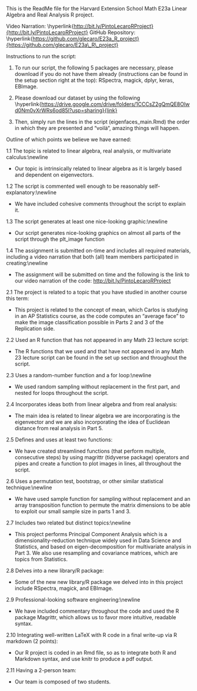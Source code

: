 This is the ReadMe file for the Harvard Extension School Math E23a Linear Algebra and Real Analysis R project.

 Video Narration: \hyperlink{http://bit.ly/PintoLecaroRProject}{http://bit.ly/PintoLecaroRProject}
GitHub Repository: \hyperlink{https://github.com/glecaro/E23a_R_project}{https://github.com/glecaro/E23a\_R\_project}

Instructions to run the script:

1. To run our script, the following 5 packages are necessary, please download if you do not have them already (instructions can be found in the setup section right at the top): RSpectra, magick, dplyr, keras, EBImage.

2. Please download our dataset by using the following \hyperlink{https://drive.google.com/drive/folders/1CCCsZ2gQmQE8OIwd0Nm0vXrWRs6od85l?usp=sharing}{link}

3. Then, simply run the lines in the script (eigenfaces\_main.Rmd) the order in which they are presented and “voilà“, amazing things will happen.

Outline of which points we believe we have earned:

1.1 The topic is related to linear algebra, real analysis, or multivariate calculus:\newline
- Our topic is intrinsically related to linear algebra as it is largely based and dependent on eigenvectors.


1.2 The script is commented well enough to be reasonably self-explanatory:\newline
- We have included cohesive comments throughout the script to explain it.


1.3 The script generates at least one nice-looking graphic:\newline
- Our script generates nice-looking graphics on almost all parts of the script through the plt\_image function


1.4 The assignment is submitted on-time and includes all required materials, including a video narration that both (all) team members participated in creating:\newline
- The assignment will be submitted on time and the following is the link to our video narration of the code: http://bit.ly/PintoLecaroRProject


2.1 The project is related to a topic that you have studied in another course this term:
- This project is related to the concept of mean, which Carlos is studying in an AP Statistics course, as the code computes an “average face” to make the image classification possible in Parts 2 and 3 of the Replication side.


2.2 Used an R function that has not appeared in any Math 23 lecture script:
- The R functions that we used and that have not appeared in any Math 23 lecture script can be found in the set up section and throughout the script.


2.3 Uses a random-number function and a for loop:\newline
- We used random sampling without replacement in the first part, and nested for loops throughout the script.


2.4 Incorporates ideas both from linear algebra and from real analysis:
- The main idea is related to linear algebra we are incorporating is the eigenvector and we are also incorporating the idea of Euclidean distance from real analysis in Part 5.


2.5 Defines and uses at least two functions:
- We have created streamlined functions (that perform multiple, consecutive steps) by using magrittr (tidyverse package) operators and pipes and create a function to plot images in lines, all throughout the script.


2.6 Uses a permutation test, bootstrap, or other similar statistical technique:\newline
- We have used sample function for sampling without replacement and an array transposition function to permute the matrix dimensions to be able to exploit our small sample size in parts 1 and 3.


2.7 Includes two related but distinct topics:\newline
- This project performs Principal Component Analysis which is a dimensionality-reduction technique widely used in Data Science and Statistics, and based on eigen-decomposition for multivariate analysis in Part 3. We also use resampling and covariance matrices, which are topics from Statistics.


2.8 Delves into a new library/R package:
- Some of the new new library/R package we delved into in this project include RSpectra, magick, and EBImage.


2.9 Professional-looking software engineering:\newline
- We have included commentary throughout the code and used the R package Magrittr, which allows us to favor more intuitive, readable syntax.


2.10 Integrating well-written LaTeX with R code in a final write-up via R markdown (2 points):
- Our R project is coded in an Rmd file, so as to integrate both R and Markdown syntax, and use knitr to produce a pdf output.


2.11 Having a 2-person team:
- Our team is composed of two students.
